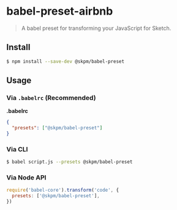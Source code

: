 # babel-preset-airbnb

> A babel preset for transforming your JavaScript for Sketch.

## Install

```sh
$ npm install --save-dev @skpm/babel-preset
```

## Usage

### Via `.babelrc` (Recommended)

**.babelrc**

```json
{
  "presets": ["@skpm/babel-preset"]
}
```

### Via CLI

```sh
$ babel script.js --presets @skpm/babel-preset
```

### Via Node API

```javascript
require('babel-core').transform('code', {
  presets: ['@skpm/babel-preset'],
})
```
